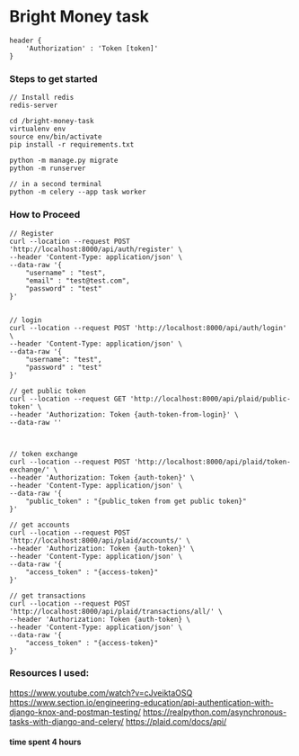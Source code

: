 # Bright Money task

```
header {
    'Authorization' : 'Token [token]'
}
```

### Steps to get started

```
// Install redis
redis-server

cd /bright-money-task
virtualenv env
source env/bin/activate
pip install -r requirements.txt

python -m manage.py migrate
python -m runserver

// in a second terminal
python -m celery --app task worker
```

### How to Proceed

```
// Register
curl --location --request POST 'http://localhost:8000/api/auth/register' \
--header 'Content-Type: application/json' \
--data-raw '{
    "username" : "test",
    "email" : "test@test.com",
    "password" : "test"
}'


// login
curl --location --request POST 'http://localhost:8000/api/auth/login' \
--header 'Content-Type: application/json' \
--data-raw '{
    "username": "test",
    "password" : "test"
}'

// get public token
curl --location --request GET 'http://localhost:8000/api/plaid/public-token' \
--header 'Authorization: Token {auth-token-from-login}' \
--data-raw ''



// token exchange
curl --location --request POST 'http://localhost:8000/api/plaid/token-exchange/' \
--header 'Authorization: Token {auth-token}' \
--header 'Content-Type: application/json' \
--data-raw '{
    "public_token" : "{public_token from get public token}"
}'

// get accounts
curl --location --request POST 'http://localhost:8000/api/plaid/accounts/' \
--header 'Authorization: Token {auth-token}' \
--header 'Content-Type: application/json' \
--data-raw '{
    "access_token" : "{access-token}"
}'

// get transactions
curl --location --request POST 'http://localhost:8000/api/plaid/transactions/all/' \
--header 'Authorization: Token {auth-token} \
--header 'Content-Type: application/json' \
--data-raw '{
    "access_token" : "{access-token}"
}'

```

### Resources I used:

https://www.youtube.com/watch?v=cJveiktaOSQ
https://www.section.io/engineering-education/api-authentication-with-django-knox-and-postman-testing/
https://realpython.com/asynchronous-tasks-with-django-and-celery/
https://plaid.com/docs/api/

#### time spent 4 hours
